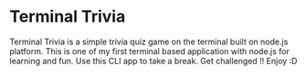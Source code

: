 # Terminal Trivia 

Terminal Trivia is a simple trivia quiz game on the terminal built on node.js platform. This is one of my first terminal based application with node.js for learning and fun. Use this CLI app to take a break. Get challenged !! Enjoy :D
